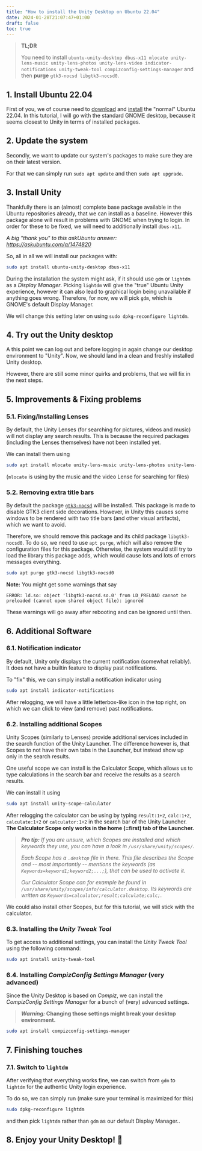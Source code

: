 ```yaml
---
title: "How to install the Unity Desktop on Ubuntu 22.04"
date: 2024-01-28T21:07:47+01:00
draft: false
toc: true
---
```


> **TL;DR**
>
> You need to install `ubuntu-unity-desktop dbus-x11 mlocate unity-lens-music unity-lens-photos unity-lens-video indicator-notifications unity-tweak-tool compizconfig-settings-manager`
> and then **purge** `gtk3-nocsd libgtk3-nocsd0`.

## 1. Install Ubuntu 22.04

First of you, we of course need to [download](https://ubuntu.com/download/desktop) and [install](https://ubuntu.com/tutorials/install-ubuntu-desktop) the "normal" Ubuntu 22.04.
In this tutorial, I will go with the standard GNOME desktop, because it seems closest to Unity in terms of installed packages.

## 2. Update the system

Secondly, we want to update our system's packages to make sure they are on their latest version.

For that we can simply run `sudo apt update` and then `sudo apt upgrade`.

## 3. Install Unity

Thankfully there is an (almost) complete base package available in the Ubuntu repositories already,
that we can install as a baseline.
However this package alone will result in problems with GNOME when trying to login.
In order for these to be fixed, we will need to additionally install `dbus-x11`.

*A big "thank you" to this askUbuntu answer: https://askubuntu.com/a/1474820*

So, all in all we will install our packages with:
```bash
sudo apt install ubuntu-unity-desktop dbus-x11
```

During the installation the system might ask, if it should use `gdm` or `lightdm` as a *Display Manager*.
Picking `lightdm` will give the "true" Ubuntu Unity experience, however it can also lead to
graphical login being unavailable if anything goes wrong.
Therefore, for now, we will pick `gdm`, which is GNOME's default Display Manager.

We will change this setting later on using `sudo dpkg-reconfigure lightdm`.

## 4. Try out the Unity desktop

A this point we can log out and before logging in again change our desktop environment to "Unity".
Now, we should land in a clean and freshly installed Unity desktop.

However, there are still some minor quirks and problems, that we will fix in the next steps.

## 5. Improvements & Fixing problems

### 5.1. Fixing/Installing Lenses

By default, the Unity Lenses (for searching for pictures, videos and music) will not display
any search results.
This is because the required packages (including the Lenses themselves) have not been installed yet.

We can install them using
```bash
sudo apt install mlocate unity-lens-music unity-lens-photos unity-lens-video
```
(`mlocate` is using by the music and the video Lense for searching for files)

### 5.2. Removing extra title bars

By default the package [`gtk3-nocsd`](https://github.com/PCMan/gtk3-nocsd) will be installed.
This package is made to disable GTK3 client side decorations.
However, in Unity this causes some windows to be rendered with two title bars (and other visual artifacts),
which we want to avoid.

Therefore, we should remove this package and its child package `libgtk3-nocsd0`.
To do so, we need to use `apt purge`, which will also remove the configuration files for this package.
Otherwise, the system would still try to load the library this package adds, which would cause lots
and lots of errors messages everything.

```bash
sudo apt purge gtk3-nocsd libgtk3-nocsd0
```

**Note:** You might get some warnings that say
```plain
ERROR: ld.so: object 'libgtk3-nocsd.so.0' from LD_PRELOAD cannot be preloaded (cannot open shared object file): ignored
```
These warnings will go away after rebooting and can be ignored until then.

## 6. Additional Software

### 6.1. Notification indicator

By default, Unity only displays the current notification (somewhat reliably).
It does not have a builtin feature to display past notifications.

To "fix" this, we can simply install a notification indicator using
```bash
sudo apt install indicator-notifications
```

After relogging, we will have a little letterbox-like icon in the top right,
on which we can click to view (and remove) past notifications.

### 6.2. Installing additional Scopes

Unity Scopes (similarly to Lenses) provide additional services included in the search function
of the Unity Launcher.
The difference however is, that Scopes to not have their own tabs in the Launcher, but instead
show up only in the search results.

One useful scope we can install is the Calculator Scope, which allows us to type
calculations in the search bar and receive the results as a search results.

We can install it using
```bash
sudo apt install unity-scope-calculator
```

After relogging the calculator can be using by typing `result:1+2`, `calc:1+2`, `calculate:1+2` or `calculator:1+2`
in the search bar of the Unity Launcher.
**The Calculator Scope only works in the home (=first) tab of the Launcher.**

> ***Pro tip:** If you are unsure, which Scopes are installed and which keywords they use, you can have a look in `/usr/share/unity/scopes/`.*
>
> *Each Scope has a `.desktop` file in there.*
> *This file describes the Scope and -- most importantly -- mentions the keywords (as `Keywords=keyword1;keyword2;...;`),*
> *that can be used to activate it.*
>
> *Our Calculator Scope can for example be found in `/usr/share/unity/scopes/info/calculator.desktop`.*
> *Its keywords are written as `Keywords=calculator;result;calculate;calc;`.*

We could also install other Scopes, but for this tutorial, we will stick with the calculator.

### 6.3. Installing the *Unity Tweak Tool*

To get access to additional settings, you can install the *Unity Tweak Tool* using the following command:
```bash
sudo apt install unity-tweak-tool
```

### 6.4. Installing *CompizConfig Settings Manager* (very advanced)

Since the Unity Desktop is based on *Compiz*, we can install the
*CompizConfig Settings Manager* for a bunch of (very) advanced settings.

> ***Warning:* Changing those settings might break your desktop environment.**

```bash
sudo apt install compizconfig-settings-manager
```

## 7. Finishing touches

### 7.1. Switch to `lightdm`

After verifying that everything works fine, we can switch from `gdm` to `lightdm` for
the authentic Unity login experience.

To do so, we can simply run (make sure your terminal is maximized for this)
```bash
sudo dpkg-reconfigure lightdm
```
and then pick `lightdm` rather than `gdm` as our default Display Manager..

## 8. Enjoy your Unity Desktop! :sparkling_heart:
